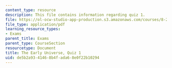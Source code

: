 ```yaml
---
content_type: resource
description: This file contains information regarding quiz 1.
file: https://ol-ocw-studio-app-production.s3.amazonaws.com/courses/8-286-the-early-universe-fall-2013/de5b2a9341468b4fada68e0f22b10294_MIT8_286F13_q1.pdf
file_type: application/pdf
learning_resource_types:
- Exams
parent_title: Exams
parent_type: CourseSection
resourcetype: Document
title: The Early Universe, Quiz 1
uid: de5b2a93-4146-8b4f-ada6-8e0f22b10294
---
```

